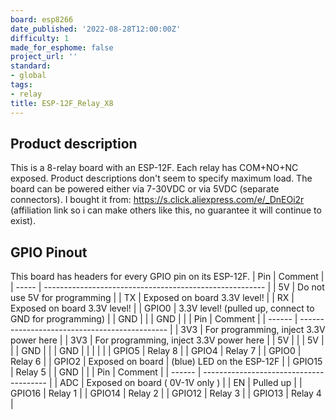 ```yaml
---
board: esp8266
date_published: '2022-08-28T12:00:00Z'
difficulty: 1
made_for_esphome: false
project_url: ''
standard:
- global
tags:
- relay
title: ESP-12F_Relay_X8
---
```


## Product description

This is a 8-relay board with an ESP-12F.
Each relay has COM+NO+NC exposed. Product descriptions don't seem to specify maximum load.
The board can be powered either via 7-30VDC or via 5VDC (separate connectors).
I bought it from: https://s.click.aliexpress.com/e/_DnEOi2r (affiliation link so i can make others like this, no guarantee it will continue to exist).

## GPIO Pinout

This board has headers for every GPIO pin on its ESP-12F.
| Pin   | Comment                                                 |
| ----- | ------------------------------------------------------- |
| 5V    | Do not use 5V for programming                           |
| TX    | Exposed on board 3.3V level!                            |
| RX    | Exposed on board 3.3V level!                            |
| GPIO0 | 3.3V level! (pulled up, connect to GND for programming) |
| GND   |                                                         |
| GND   |                                                         |
| Pin    | Comment                                       |
| ------ | --------------------------------------------- |
| 3V3    | For programming, inject 3.3V power here       |
| 3V3    | For programming, inject 3.3V power here       |
| 5V     |                                               |
| 5V     |                                               |
| GND    |                                               |
| GND    |                                               |
|        |                                               |
| GPIO5  | Relay 8                                       |
| GPIO4  | Relay 7                                       |
| GPIO0  | Relay 6                                       |
| GPIO2  | Exposed on board | (blue) LED on the ESP-12F  |
| GPIO15 | Relay 5                                       |
| GND    |                                               |
| Pin    | Comment                                 |
| ------ | --------------------------------------- |
| ADC    | Exposed on board ( 0V-1V only )         |
| EN     | Pulled up                               |
| GPIO16 | Relay 1                                 |
| GPIO14 | Relay 2                                 |
| GPIO12 | Relay 3                                 |
| GPIO13 | Relay 4                                 |
